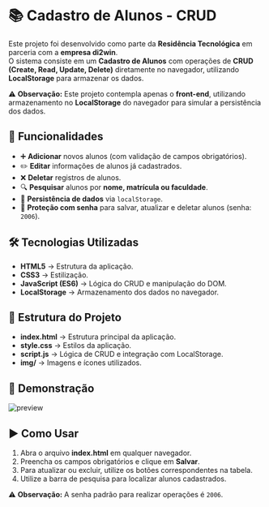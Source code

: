 # 📚 Cadastro de Alunos - CRUD  

Este projeto foi desenvolvido como parte da **Residência Tecnológica** em parceria com a **empresa di2win**.  
O sistema consiste em um **Cadastro de Alunos** com operações de **CRUD (Create, Read, Update, Delete)** diretamente no navegador, utilizando **LocalStorage** para armazenar os dados.  

⚠️ **Observação:** Este projeto contempla apenas o **front-end**, utilizando armazenamento no **LocalStorage** do navegador para simular a persistência dos dados.

## 🚀 Funcionalidades  

- ➕ **Adicionar** novos alunos (com validação de campos obrigatórios).  
- ✏️ **Editar** informações de alunos já cadastrados.  
- ❌ **Deletar** registros de alunos.  
- 🔍 **Pesquisar** alunos por **nome, matrícula ou faculdade**.  
- 💾 **Persistência de dados** via `localStorage`.  
- 🔐 **Proteção com senha** para salvar, atualizar e deletar alunos (senha: `2006`).  

## 🛠️ Tecnologias Utilizadas  

- **HTML5** → Estrutura da aplicação.  
- **CSS3** → Estilização. 
- **JavaScript (ES6)** → Lógica do CRUD e manipulação do DOM.  
- **LocalStorage** → Armazenamento dos dados no navegador.  

## 📂 Estrutura do Projeto  

- **index.html** → Estrutura principal da aplicação.
- **style.css** → Estilos da aplicação.
- **script.js** → Lógica de CRUD e integração com LocalStorage.
- **img/** → Imagens e ícones utilizados.

## 📸 Demonstração  

![preview](https://i.imgur.com/TOvHFut.gif)  

## ▶️ Como Usar  

1. Abra o arquivo **index.html** em qualquer navegador.  
2. Preencha os campos obrigatórios e clique em **Salvar**.  
3. Para atualizar ou excluir, utilize os botões correspondentes na tabela.  
4. Utilize a barra de pesquisa para localizar alunos cadastrados.  

⚠️ **Observação:** A senha padrão para realizar operações é `2006`.  
